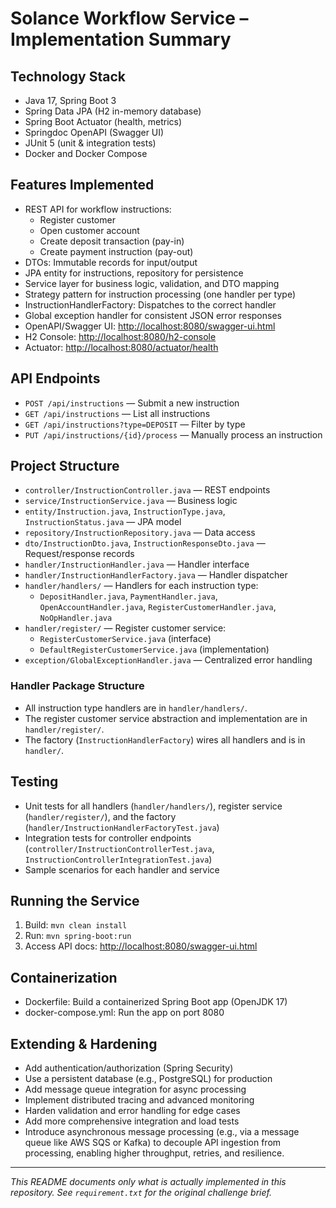 # Solance Workflow Service – Implementation Summary

## Technology Stack
- Java 17, Spring Boot 3
- Spring Data JPA (H2 in-memory database)
- Spring Boot Actuator (health, metrics)
- Springdoc OpenAPI (Swagger UI)
- JUnit 5 (unit & integration tests)
- Docker and Docker Compose

## Features Implemented
- REST API for workflow instructions:
  - Register customer
  - Open customer account
  - Create deposit transaction (pay-in)
  - Create payment instruction (pay-out)
- DTOs: Immutable records for input/output
- JPA entity for instructions, repository for persistence
- Service layer for business logic, validation, and DTO mapping
- Strategy pattern for instruction processing (one handler per type)
- InstructionHandlerFactory: Dispatches to the correct handler
- Global exception handler for consistent JSON error responses
- OpenAPI/Swagger UI: [http://localhost:8080/swagger-ui.html](http://localhost:8080/swagger-ui.html)
- H2 Console: [http://localhost:8080/h2-console](http://localhost:8080/h2-console)
- Actuator: [http://localhost:8080/actuator/health](http://localhost:8080/actuator/health)

## API Endpoints
- `POST /api/instructions` — Submit a new instruction
- `GET /api/instructions` — List all instructions
- `GET /api/instructions?type=DEPOSIT` — Filter by type
- `PUT /api/instructions/{id}/process` — Manually process an instruction

## Project Structure
- `controller/InstructionController.java` — REST endpoints
- `service/InstructionService.java` — Business logic
- `entity/Instruction.java`, `InstructionType.java`, `InstructionStatus.java` — JPA model
- `repository/InstructionRepository.java` — Data access
- `dto/InstructionDto.java`, `InstructionResponseDto.java` — Request/response records
- `handler/InstructionHandler.java` — Handler interface
- `handler/InstructionHandlerFactory.java` — Handler dispatcher
- `handler/handlers/` — Handlers for each instruction type:
    - `DepositHandler.java`, `PaymentHandler.java`, `OpenAccountHandler.java`, `RegisterCustomerHandler.java`, `NoOpHandler.java`
- `handler/register/` — Register customer service:
    - `RegisterCustomerService.java` (interface)
    - `DefaultRegisterCustomerService.java` (implementation)
- `exception/GlobalExceptionHandler.java` — Centralized error handling

### Handler Package Structure
- All instruction type handlers are in `handler/handlers/`.
- The register customer service abstraction and implementation are in `handler/register/`.
- The factory (`InstructionHandlerFactory`) wires all handlers and is in `handler/`.

## Testing
- Unit tests for all handlers (`handler/handlers/`), register service (`handler/register/`), and the factory (`handler/InstructionHandlerFactoryTest.java`)
- Integration tests for controller endpoints (`controller/InstructionControllerTest.java`, `InstructionControllerIntegrationTest.java`)
- Sample scenarios for each handler and service

## Running the Service
1. Build: `mvn clean install`
2. Run: `mvn spring-boot:run`
3. Access API docs: [http://localhost:8080/swagger-ui.html](http://localhost:8080/swagger-ui.html)

## Containerization
- Dockerfile: Build a containerized Spring Boot app (OpenJDK 17)
- docker-compose.yml: Run the app on port 8080

## Extending & Hardening
- Add authentication/authorization (Spring Security)
- Use a persistent database (e.g., PostgreSQL) for production
- Add message queue integration for async processing
- Implement distributed tracing and advanced monitoring
- Harden validation and error handling for edge cases
- Add more comprehensive integration and load tests
- Introduce asynchronous message processing (e.g., via a message queue like AWS SQS or Kafka) to decouple API ingestion from processing, enabling higher throughput, retries, and resilience.

---

*This README documents only what is actually implemented in this repository. See `requirement.txt` for the original challenge brief.* 